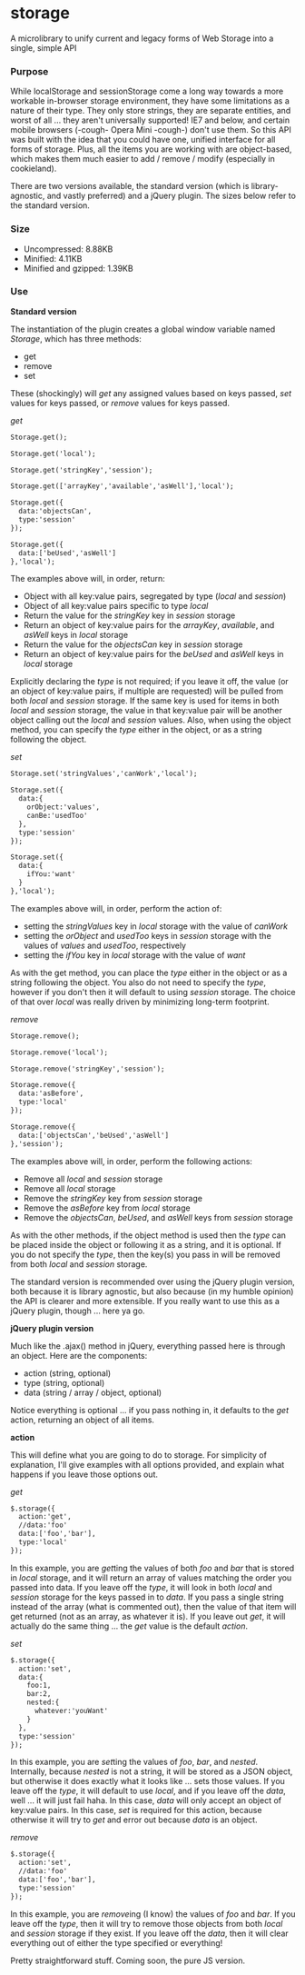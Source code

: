 storage
=======

A microlibrary to unify current and legacy forms of Web Storage into a single, simple API

### Purpose

While localStorage and sessionStorage come a long way towards a more workable in-browser storage environment, they have some limitations as a nature of their type. They only store strings, they are separate entities, and worst of all ... they aren't universally supported! IE7 and below, and certain mobile browsers (-cough- Opera Mini -cough-) don't use them. So this API was built with the idea that you could have one, unified interface for all forms of storage. Plus, all the items you are working with are object-based, which makes them much easier to add / remove / modify (especially in cookieland).

There are two versions available, the standard version (which is library-agnostic, and vastly preferred) and a jQuery plugin. The sizes below refer to the standard version.

### Size

+ Uncompressed: 8.88KB
+ Minified: 4.11KB
+ Minified and gzipped: 1.39KB

### Use

**Standard version**

The instantiation of the plugin creates a global window variable named *Storage*, which has three methods:
+ get
+ remove
+ set

These (shockingly) will *get* any assigned values based on keys passed, *set* values for keys passed, or *remove* values for keys passed.

*get*
```html
Storage.get();

Storage.get('local');

Storage.get('stringKey','session');

Storage.get(['arrayKey','available','asWell'],'local');

Storage.get({
  data:'objectsCan',
  type:'session'
});

Storage.get({
  data:['beUsed','asWell']
},'local');
```

The examples above will, in order, return:
+ Object with all key:value pairs, segregated by type (*local* and *session*)
+ Object of all key:value pairs specific to type *local* 
+ Return the value for the *stringKey* key in *session* storage
+ Return an object of key:value pairs for the *arrayKey*, *available*, and *asWell* keys in *local* storage
+ Return the value for the *objectsCan* key in *session* storage
+ Return an object of key:value pairs for the *beUsed* and *asWell* keys in *local* storage

Explicitly declaring the *type* is not required; if you leave it off, the value (or an object of key:value pairs, if multiple are requested) will be pulled from both *local* and *session* storage. If the same key is used for items in both *local* and *session* storage, the value in that key:value pair will be another object calling out the *local* and *session* values. Also, when using the object method, you can specify the *type* either in the object, or as a string following the object.

*set*
```html
Storage.set('stringValues','canWork','local');

Storage.set({
  data:{
    orObject:'values',
    canBe:'usedToo'
  },
  type:'session'
});

Storage.set({
  data:{
    ifYou:'want'
  }
},'local');
```

The examples above will, in order, perform the action of:
+ setting the *stringValues* key in *local* storage with the value of *canWork*
+ setting the *orObject* and *usedToo* keys in *session* storage with the values of *values* and *usedToo*, respectively
+ setting the *ifYou* key in *local* storage with the value of *want*

As with the get method, you can place the *type* either in the object or as a string following the object. You also do not need to specify the *type*, however if you don't then it will default to using *session* storage. The choice of that over *local* was really driven by minimizing long-term footprint.

*remove*
```html
Storage.remove();

Storage.remove('local');

Storage.remove('stringKey','session');

Storage.remove({
  data:'asBefore',
  type:'local'
});

Storage.remove({
  data:['objectsCan','beUsed','asWell']
},'session');
```

The examples above will, in order, perform the following actions:
+ Remove all *local* and *session* storage
+ Remove all *local* storage
+ Remove the *stringKey* key from *session* storage
+ Remove the *asBefore* key from *local* storage
+ Remove the *objectsCan*, *beUsed*, and *asWell* keys from *session* storage

As with the other methods, if the object method is used then the *type* can be placed inside the object or following it as a string, and it is optional. If you do not specify the *type*, then the key(s) you pass in will be removed from both *local* and *session* storage.

The standard version is recommended over using the jQuery plugin version, both because it is library agnostic, but also because (in my humble opinion) the API is clearer and more extensible. If you really want to use this as a jQuery plugin, though ... here ya go.

**jQuery plugin version**

Much like the .ajax() method in jQuery, everything passed here is through an object. Here are the components:
+ action (string, optional)
+ type (string, optional)
+ data (string / array / object, optional)

Notice everything is optional ... if you pass nothing in, it defaults to the *get* action, returning an object of all items.

**action**

This will define what you are going to do to storage. For simplicity of explanation, I'll give examples with all options provided, and explain what happens if you leave those options out.

*get*
```html
$.storage({
  action:'get',
  //data:'foo'
  data:['foo','bar'],
  type:'local'
});
```

In this example, you are *get*ting the values of both *foo* and *bar* that is stored in *local* storage, and it will return an array of values matching the order you passed into data. If you leave off the *type*, it will look in both *local* and *session* storage for the keys passed in to *data*. If you pass a single string instead of the array (what is commented out), then the value of that item will get returned (not as an array, as whatever it is). If you leave out *get*, it will actually do the same thing ... the *get* value is the default *action*.

*set*
```html
$.storage({
  action:'set',
  data:{
    foo:1,
    bar:2,
    nested:{
      whatever:'youWant'
    }
  },
  type:'session'
});
```

In this example, you are *set*ting the values of *foo*, *bar*, and *nested*. Internally, because *nested* is not a string, it will be stored as a JSON object, but otherwise it does exactly what it looks like ... sets those values. If you leave off the *type*, it will default to use *local*, and if you leave off the *data*, well ... it will just fail haha. In this case, *data* will only accept an object of key:value pairs. In this case, *set* is required for this action, because otherwise it will try to *get* and error out because *data* is an object.

*remove*
```html
$.storage({
  action:'set',
  //data:'foo'
  data:['foo','bar'],
  type:'session'
});
```

In this example, you are *remove*ing (I know) the values of *foo* and *bar*. If you leave off the *type*, then it will try to remove those objects from both *local* and *session* storage if they exist. If you leave off the *data*, then it will clear everything out of either the type specified or everything!

Pretty straightforward stuff. Coming soon, the pure JS version.
